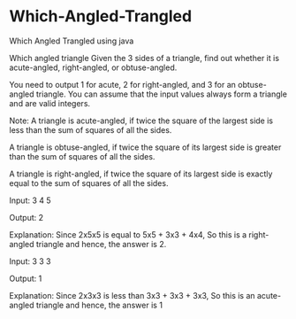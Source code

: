 # Which-Angled-Trangled
Which Angled Trangled using java

Which angled triangle
Given the 3 sides of a triangle, find out whether it is acute-angled, right-angled, or obtuse-angled.

You need to output 1 for acute, 2 for right-angled, and 3 for an obtuse-angled triangle. You can assume that the input values always form a triangle and are valid integers.

Note:
A triangle is acute-angled, if twice the square of the largest side is less than the sum of squares of all the sides.

A triangle is obtuse-angled, if twice the square of its largest side is greater than the sum of squares of all the sides.

A triangle is right-angled, if twice the square of its largest side is exactly equal to the sum of squares of all the sides.

Input:
3 4 5

Output:
2

Explanation:
Since 2x5x5 is equal to 5x5 + 3x3 + 4x4, So this is a right-angled triangle and hence, the answer is 2.

Input:
3 3 3

Output:
1

Explanation:
Since 2x3x3 is less than 3x3 + 3x3 + 3x3, So this is an acute-angled triangle and hence, the answer is 1
